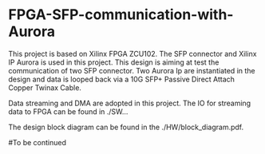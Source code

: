 # FPGA-SFP-communication-with-Aurora
This project is based on Xilinx FPGA ZCU102.
The SFP connector and Xilinx IP Aurora is used in this project.
This design is aiming at test the communication of two SFP connector. Two Aurora Ip are instantiated in the design and data is looped back via a 10G SFP+ Passive Direct Attach Copper Twinax Cable.

Data streaming and DMA are adopted in this project. The IO for streaming data to FPGA can be found in ./SW... 

The design block diagram can be found in the ./HW/block_diagram.pdf.

#To be continued
